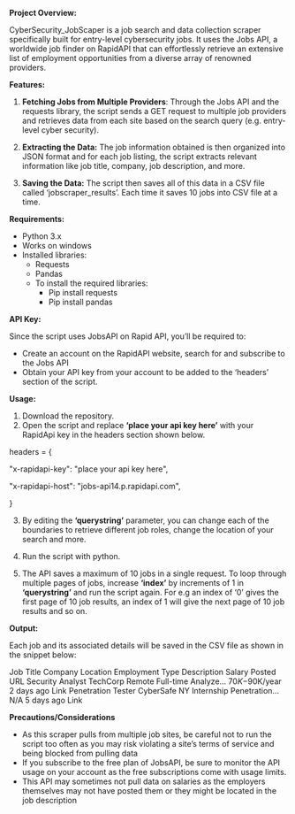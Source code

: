   **Project Overview:**

CyberSecurity_JobScaper is a job search and data collection scraper specifically built for entry-level cybersecurity jobs. It uses the Jobs API, a worldwide job finder on RapidAPI that can effortlessly retrieve an extensive list of employment opportunities from a diverse array of renowned providers.

**Features:**

1. **Fetching Jobs from Multiple Providers**: Through the Jobs API and the requests library, the script sends a GET request to multiple job providers and retrieves data from each site based on the search query (e.g. entry-level cyber security).

2. **Extracting the Data:** The job information obtained is then organized into JSON format and for each job listing, the script extracts relevant information like job title, company, job description, and more.

3. **Saving the Data:** The script then saves all of this data in a CSV file called ‘jobscraper_results’. Each time it saves 10 jobs into CSV file at a time.


**Requirements:**

- Python 3.x
- Works on windows
- Installed libraries:
  - Requests
  - Pandas
  - To install the required libraries:
    - Pip install requests
    - Pip install pandas

**API Key:**

Since the script uses JobsAPI on Rapid API, you’ll be required to:

- Create an account on the RapidAPI website, search for and subscribe to the Jobs API
- Obtain your API key from your account to be added to the ‘headers’ section of the script.

**Usage:**

1. Download the repository.
2. Open the script and replace **‘place your api key here’** with your RapidApi key in the headers section shown below.

headers = {

   "x-rapidapi-key": "place your api key here",

  "x-rapidapi-host": "jobs-api14.p.rapidapi.com",

}

3. By editing the **‘querystring’** parameter, you can change each of the boundaries to retrieve different job roles, change the location of your search and more.

4. Run the script with python.

5. The API saves a maximum of 10 jobs in a single request. To loop through multiple pages of jobs, increase **‘index’** by increments of 1 in **‘querystring’** and run the script again. For e.g an index of ‘0’ gives the first page of 10 job results, an index of 1 will give the next page of 10 job results and so on.


**Output:**

Each job and its associated details will be saved in the CSV file as shown in the snippet below:

Job Title	        Company	   Location	  Employment Type	 Description	 Salary	   Posted       URL
Security Analyst	TechCorp	 Remote	    Full-time	   Analyze...   $70K-$90K/year 2 days ago	  Link
Penetration Tester	CyberSafe	 NY	        Internship	    Penetration...	 N/A	 5 days ago	  Link


**Precautions/Considerations**

- As this scraper pulls from multiple job sites, be careful not to run the script too often as you may risk violating a site’s terms of service and being blocked from pulling data
- If you subscribe to the free plan of JobsAPI, be sure to monitor the API usage on your account as the free subscriptions come with usage limits.
- This API may sometimes not pull data on salaries as the employers themselves may not have posted them or they might be located in the job description
 
